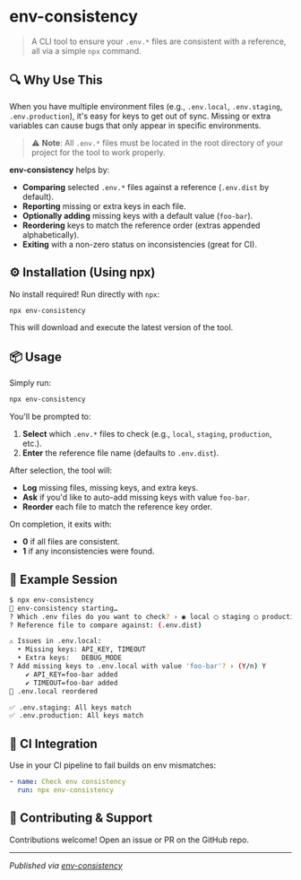 # env-consistency

> A CLI tool to ensure your `.env.*` files are consistent with a reference, all via a simple `npx` command.

## 🔍 Why Use This

When you have multiple environment files (e.g., `.env.local`, `.env.staging`, `.env.production`), it's easy for keys to get out of sync. Missing or extra variables can cause bugs that only appear in specific environments.

> ⚠️ **Note**: All `.env.*` files must be located in the root directory of your project for the tool to work properly.

**env-consistency** helps by:

-   **Comparing** selected `.env.*` files against a reference (`.env.dist` by default).
-   **Reporting** missing or extra keys in each file.
-   **Optionally adding** missing keys with a default value (`foo-bar`).
-   **Reordering** keys to match the reference order (extras appended alphabetically).
-   **Exiting** with a non-zero status on inconsistencies (great for CI).

## ⚙️ Installation (Using npx)

No install required! Run directly with `npx`:

```bash
npx env-consistency
```

This will download and execute the latest version of the tool.

## 📦 Usage

Simply run:

```bash
npx env-consistency
```

You'll be prompted to:

1. **Select** which `.env.*` files to check (e.g., `local`, `staging`, `production`, etc.).
2. **Enter** the reference file name (defaults to `.env.dist`).

After selection, the tool will:

-   **Log** missing files, missing keys, and extra keys.
-   **Ask** if you'd like to auto-add missing keys with value `foo-bar`.
-   **Reorder** each file to match the reference key order.

On completion, it exits with:

-   **0** if all files are consistent.
-   **1** if any inconsistencies were found.

## 🚀 Example Session

```bash
$ npx env-consistency
🔧 env-consistency starting…
? Which .env files do you want to check? › ◉ local ◯ staging ◯ production
? Reference file to compare against: (.env.dist)

⚠️ Issues in .env.local:
  • Missing keys: API_KEY, TIMEOUT
  • Extra keys:   DEBUG_MODE
? Add missing keys to .env.local with value 'foo-bar'? › (Y/n) Y
    ✔ API_KEY=foo-bar added
    ✔ TIMEOUT=foo-bar added
🔄 .env.local reordered

✅ .env.staging: All keys match
✅ .env.production: All keys match
```

## 🎯 CI Integration

Use in your CI pipeline to fail builds on env mismatches:

```yaml
- name: Check env consistency
  run: npx env-consistency
```

## 🤝 Contributing & Support

Contributions welcome! Open an issue or PR on the GitHub repo.

---

_Published via [env-consistency](https://www.npmjs.com/package/env-consistency)_
